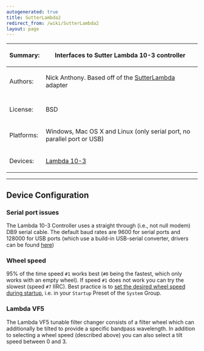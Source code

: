 ```yaml
---
autogenerated: true
title: SutterLambda2
redirect_from: /wiki/SutterLambda2
layout: page
---
```


<table>
<thead>
<tr class="header">
<th><p>Summary:</p></th>
<th><p>Interfaces to Sutter Lambda 10-3 controller</p></th>
</tr>
</thead>
<tbody>
<tr class="odd">
<td><p>Authors:</p></td>
<td><p>Nick Anthony. Based off of the <a href="SutterLambda" title="wikilink">SutterLambda</a> adapter</p></td>
</tr>
<tr class="even">
<td></td>
<td></td>
</tr>
<tr class="odd">
<td><p>License:</p></td>
<td><p>BSD</p></td>
</tr>
<tr class="even">
<td><p>Platforms:</p></td>
<td><p>Windows, Mac OS X and Linux (only serial port, no parallel port or USB)</p></td>
</tr>
<tr class="odd">
<td><p>Devices:</p></td>
<td><p><a href="http://sutter.com/IMAGING/lambda103.html">Lambda 10-3</a><br />
</p></td>
</tr>
</tbody>
</table>

------------------------------------------------------------------------

## Device Configuration

### Serial port issues

The Lambda 10-3 Controller uses a straight through (i.e., not null
modem) DB9 serial cable. The default baud rates are 9600 for serial
ports and 128000 for USB ports (which use a build-in USB-serial
converter, drivers can be found
[here](http://www.sutter.com/SOFTWARE/imaging.html))

### Wheel speed

95% of the time speed `#1` works best (`#0` being the fastest, which
only works with an empty wheel). If speed `#1` does not work you can try
the slowest (speed `#7` IIRC). Best practice is to [set the desired
wheel speed during
startup](Micro-Manager_Configuration_Guide#startup-presets "wikilink"),
i.e. in your `Startup` Preset of the `System` Group.

### Lambda VF5

The Lambda VF5 tunable filter changer consists of a filter wheel which
can additionally be tilted to provide a specific bandpass wavelength. In
addition to selecting a wheel speed (described above) you can also
select a tilt speed between 0 and 3.

